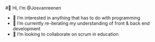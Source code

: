 #👋 Hi, I’m @Josvanreenen

- 👀 I’m interested in anything that has to do with programming
- 🌱 I’m currently re-iterating my understanding of front & back end development 
- 💞️ I’m looking to collaborate on scrum in education

<!---
Josvanreenen/Josvanreenen is a ✨ special ✨ repository because its `README.md` (this file) appears on your GitHub profile.
You can click the Preview link to take a look at your changes.
--->
